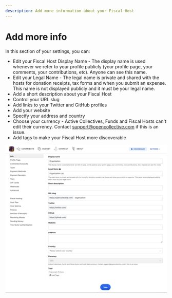 ```yaml
---
description: Add more information about your Fiscal Host
---
```


# Add more info

In this section of your settings, you can:

* Edit your Fiscal Host Display Name - The display name is used whenever we refer to your profile publicly \(your profile page, your comments, your contributions, etc\). Anyone can see this name.
* Edit your Legal Name - The legal name is private and shared with the hosts for donation receipts, tax forms and when you submit an expense. This name is not displayed publicly and it must be your legal name.
* Add a short description about your Fiscal Host
* Control your URL slug
* Add links to your Twitter and GitHub profiles
* Add your website
* Specify your address and country
* Choose your currency - Active Collectives, Funds and Fiscal Hosts can't edit their currency. Contact support@opencollective.com if this is an issue.
* Add tags to make your Fiscal Host more discoverable

![](../../.gitbook/assets/fiscalhosts_addmoreinfo_settingsinfo_2021-09-15.png)

